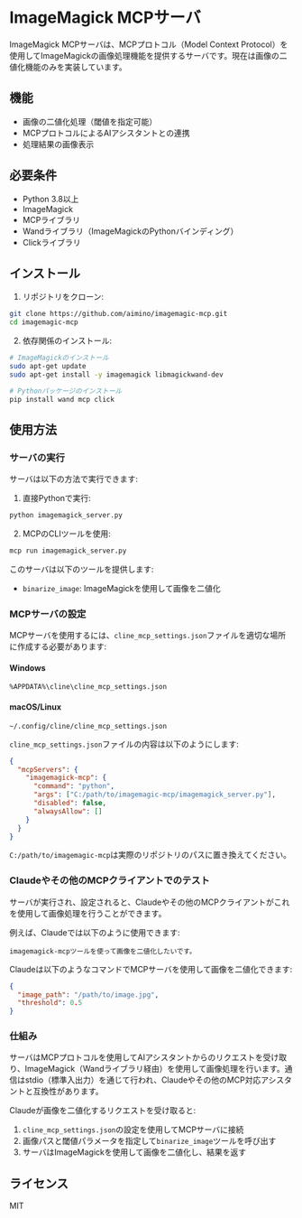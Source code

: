 # ImageMagick MCPサーバ

ImageMagick MCPサーバは、MCPプロトコル（Model Context Protocol）を使用してImageMagickの画像処理機能を提供するサーバです。現在は画像の二値化機能のみを実装しています。

## 機能

- 画像の二値化処理（閾値を指定可能）
- MCPプロトコルによるAIアシスタントとの連携
- 処理結果の画像表示

## 必要条件

- Python 3.8以上
- ImageMagick
- MCPライブラリ
- Wandライブラリ（ImageMagickのPythonバインディング）
- Clickライブラリ

## インストール

1. リポジトリをクローン:
```bash
git clone https://github.com/aimino/imagemagic-mcp.git
cd imagemagic-mcp
```

2. 依存関係のインストール:
```bash
# ImageMagickのインストール
sudo apt-get update
sudo apt-get install -y imagemagick libmagickwand-dev

# Pythonパッケージのインストール
pip install wand mcp click
```

## 使用方法

### サーバの実行

サーバは以下の方法で実行できます:

1. 直接Pythonで実行:
```bash
python imagemagick_server.py
```

2. MCPのCLIツールを使用:
```bash
mcp run imagemagick_server.py
```

このサーバは以下のツールを提供します:
- `binarize_image`: ImageMagickを使用して画像を二値化

### MCPサーバの設定

MCPサーバを使用するには、`cline_mcp_settings.json`ファイルを適切な場所に作成する必要があります:

#### Windows
```
%APPDATA%\cline\cline_mcp_settings.json
```

#### macOS/Linux
```
~/.config/cline/cline_mcp_settings.json
```

`cline_mcp_settings.json`ファイルの内容は以下のようにします:

```json
{
  "mcpServers": {
    "imagemagick-mcp": {
      "command": "python",
      "args": ["C:/path/to/imagemagic-mcp/imagemagick_server.py"],
      "disabled": false,
      "alwaysAllow": []
    }
  }
}
```

`C:/path/to/imagemagic-mcp`は実際のリポジトリのパスに置き換えてください。

### Claudeやその他のMCPクライアントでのテスト

サーバが実行され、設定されると、Claudeやその他のMCPクライアントがこれを使用して画像処理を行うことができます。

例えば、Claudeでは以下のように使用できます:

```
imagemagick-mcpツールを使って画像を二値化したいです。
```

Claudeは以下のようなコマンドでMCPサーバを使用して画像を二値化できます:

```json
{
  "image_path": "/path/to/image.jpg",
  "threshold": 0.5
}
```

### 仕組み

サーバはMCPプロトコルを使用してAIアシスタントからのリクエストを受け取り、ImageMagick（Wandライブラリ経由）を使用して画像処理を行います。通信はstdio（標準入出力）を通じて行われ、Claudeやその他のMCP対応アシスタントと互換性があります。

Claudeが画像を二値化するリクエストを受け取ると:
1. `cline_mcp_settings.json`の設定を使用してMCPサーバに接続
2. 画像パスと閾値パラメータを指定して`binarize_image`ツールを呼び出す
3. サーバはImageMagickを使用して画像を二値化し、結果を返す

## ライセンス

MIT
